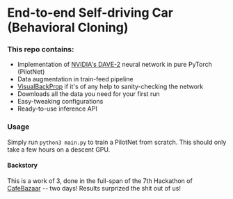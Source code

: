 # End-to-end Self-driving Car (Behavioral Cloning)

### This repo contains:
* Implementation of [NVIDIA's DAVE-2](https://arxiv.org/pdf/1604.07316.pdf) neural network in pure PyTorch (PilotNet)
* Data augmentation in train-feed pipeline
* [VisualBackProp](https://arxiv.org/pdf/1611.05418.pdf) if it's of any help to sanity-checking the network
* Downloads all the data you need for your first run 
* Easy-tweaking configurations
* Ready-to-use inference API

### Usage 
Simply run `python3 main.py` to train a PilotNet from scratch. This should only take a few hours on a descent GPU. 

#### Backstory
This is a work of 3, done in the full-span of the 7th Hackathon of [CafeBazaar](https://cafebazaar.ir) -- two days! Results surprized the shit out of us!
